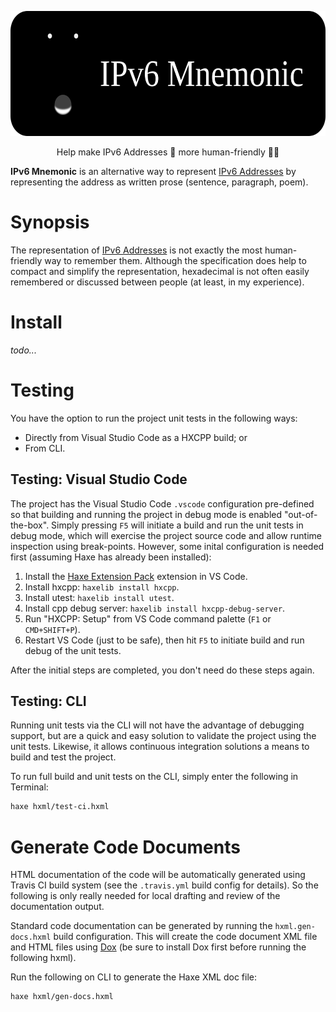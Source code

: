 <p align="center">
<img src="TITLE.svg" alt="ipv6mnemonic" width="600" height="200">
</p>

<p align="center">
Help make IPv6 Addresses 🤖 more human-friendly 🕺🏻
</p>

**IPv6 Mnemonic** is an alternative way to represent [IPv6 Addresses](https://en.wikipedia.org/wiki/IPv6_address#Representation) 
by representing the address as written prose (sentence, paragraph, poem).

# Synopsis

The representation of [IPv6 Addresses](https://en.wikipedia.org/wiki/IPv6_address#Representation) 
is not exactly the most human-friendly way to remember them. Although the 
specification does help to compact and simplify the representation, hexadecimal 
is not often easily remembered or discussed between people (at least, in my 
experience).

# Install

_todo..._

# Testing

You have the option to run the project unit tests in the following ways:

- Directly from Visual Studio Code as a HXCPP build; or
- From CLI.

## Testing: Visual Studio Code

The project has the Visual Studio Code `.vscode` configuration pre-defined so that building and running the project in debug mode is enabled "out-of-the-box". Simply pressing `F5` will initiate a build and run the unit tests in debug mode, which will exercise the project source code and allow runtime inspection using break-points. However, some inital configuration is needed first (assuming Haxe has already been installed):

1. Install the [Haxe Extension Pack](https://marketplace.visualstudio.com/items?itemName=vshaxe.haxe-extension-pack) extension in VS Code.
2. Install hxcpp: `haxelib install hxcpp`.
3. Install utest: `haxelib install utest`.
4. Install cpp debug server: `haxelib install hxcpp-debug-server`.
5. Run "HXCPP: Setup" from VS Code command palette (`F1` or `CMD+SHIFT+P`).
6. Restart VS Code (just to be safe), then hit `F5` to initiate build and run debug of the unit tests.

After the initial steps are completed, you don't need do these steps again.

## Testing: CLI

Running unit tests via the CLI will not have the advantage of debugging support, but are a quick and easy solution to validate the project using the unit tests. Likewise, it allows continuous integration solutions a means to build and test the project.

To run full build and unit tests on the CLI, simply enter the following in Terminal:
```sh
haxe hxml/test-ci.hxml
```

# Generate Code Documents

HTML documentation of the code will be automatically generated using Travis CI build system (see the `.travis.yml` build config for details). So the following is only really needed for local drafting and review of the documentation output.

Standard code documentation can be generated by running the `hxml.gen-docs.hxml` build configuration. This will create the code document XML file and HTML files using [Dox](https://github.com/HaxeFoundation/dox) (be sure to install Dox first before running the following hxml). 

Run the following on CLI to generate the Haxe XML doc file:
```sh
haxe hxml/gen-docs.hxml
```
